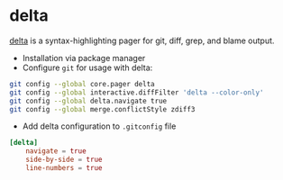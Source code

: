 # delta

[delta](https://github.com/dandavison/delta) is a syntax-highlighting pager for git, diff, grep, and blame output.

- Installation via package manager
- Configure `git` for usage with delta:

```zsh
git config --global core.pager delta
git config --global interactive.diffFilter 'delta --color-only'
git config --global delta.navigate true
git config --global merge.conflictStyle zdiff3
```

- Add delta configuration to `.gitconfig` file

```toml
[delta]
    navigate = true
    side-by-side = true
    line-numbers = true
```
